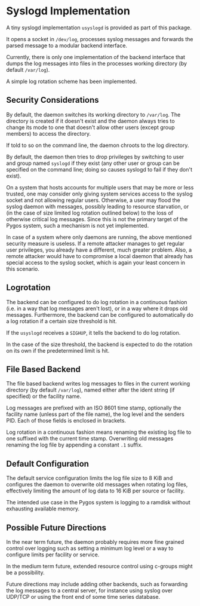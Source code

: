 # Syslogd Implementation

A tiny syslogd implementation `usyslogd` is provided as part of this package.

It opens a socket in `/dev/log`, processes syslog messages and forwards the
parsed message to a modular backend interface.

Currently, there is only one implementation of the backend interface that dumps
the log messages into files in the processes working directory (by default
`/var/log`).

A simple log rotation scheme has been implemented.


## Security Considerations

By default, the daemon switches its working directory to `/var/log`. The
directory is created if it doesn't exist and the daemon always tries to
change its mode to one that doesn't allow other users (except group members)
to access the directory.

If told to so on the command line, the daemon chroots to the log directory.

By default, the daemon then tries to drop privileges by switching to user and
group named `syslogd` if they exist (any other user or group can be specified
on the command line; doing so causes syslogd to fail if they don't exist).


On a system that hosts accounts for multiple users that may be more or less
trusted, one may consider only giving system services access to the syslog
socket and not allowing regular users. Otherwise, a user may flood the syslog
daemon with messages, possibly leading to resource starvation, or (in the case
of size limited log rotation outlined below) to the loss of otherwise critical
log messages. Since this is not the primary target of the Pygos system, such
a mechanism is not yet implemented.

In case of a system where only daemons are running, the above mentioned
security measure is useless. If a remote attacker manages to get regular user
privileges, you already have a different, much greater problem. Also, a remote
attacker would have to compromise a local daemon that already has special
access to the syslog socket, which is again your least concern in this
scenario.


## Logrotation

The backend can be configured to do log rotation in a continuous fashion (i.e.
in a way that log messages aren't lost), or in a way where it drops old
messages. Furthermore, the backend can be configured to automatically do a log
rotation if a certain size threshold is hit.

If the `usyslogd` receives a `SIGHUP`, it tells the backend to do log rotation.

In the case of the size threshold, the backend is expected to do the rotation
on its own if the predetermined limit is hit.


## File Based Backend

The file based backend writes log messages to files in the current working
directory (by default `/var/log`), named either after the ident string (if
specified) or the facility name.

Log messages are prefixed with an ISO 8601 time stamp, optionally the facility
name (unless part of the file name), the log level and the senders PID. Each
of those fields is enclosed in brackets.

Log rotation in a continuous fashion means renaming the existing log file to
one suffixed with the current time stamp. Overwriting old messages renaming
the log file by appending a constant `.1` suffix.


## Default Configuration

The default service configuration limits the log file size to 8 KiB and
configures the daemon to overwrite old messages when rotating log files,
effectively limiting the amount of log data to 16 KiB per source or facility.

The intended use case in the Pygos system is logging to a ramdisk without
exhausting available memory.


## Possible Future Directions

In the near term future, the daemon probably requires more fine grained control
over logging such as setting a minimum log level or a way to configure limits
per facility or service.

In the medium term future, extended resource control using c-groups might be
a possibility.

Future directions may include adding other backends, such as forwarding the
log messages to a central server, for instance using syslog over UDP/TCP or
using the front end of some time series database.
